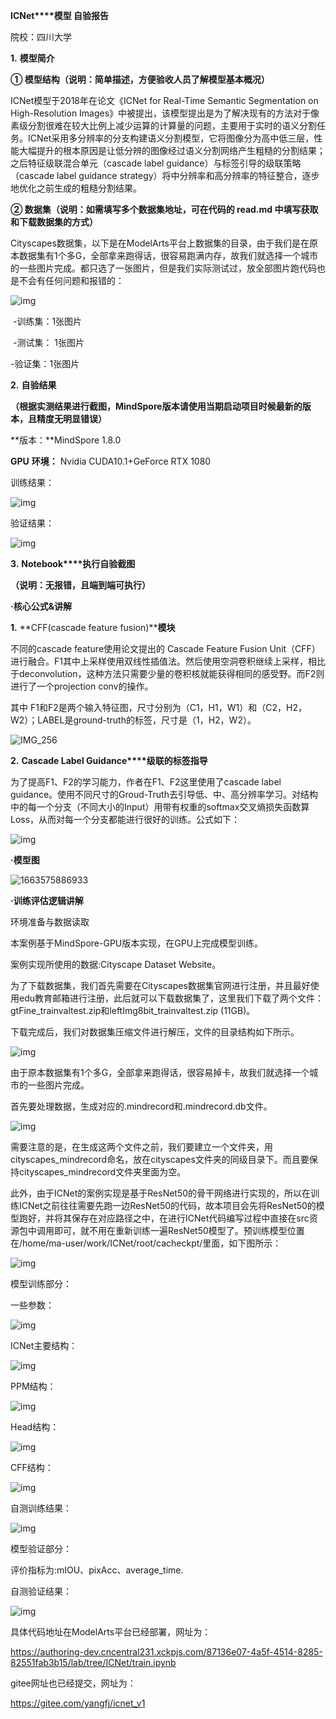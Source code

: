 **ICNet****模型 自验报告**

院校：四川大学



**1.** **模型简介**

**① 模型结构（说明：简单描述，方便验收人员了解模型基本概况）**

ICNet模型于2018年在论文《ICNet for Real-Time Semantic Segmentation on High-Resolution Images》中被提出，该模型提出是为了解决现有的方法对于像素级分割很难在较大比例上减少运算的计算量的问题，主要用于实时的语义分割任务。ICNet采用多分辨率的分支构建语义分割模型，它将图像分为高中低三层，性能大幅提升的根本原因是让低分辨的图像经过语义分割网络产生粗糙的分割结果；之后特征级联混合单元（cascade label guidance）与标签引导的级联策略（cascade label guidance strategy）将中分辨率和高分辨率的特征整合，逐步地优化之前生成的粗糙分割结果。

 

**② 数据集（说明：如需填写多个数据集地址，可在代码的 read.md 中填写获取和下载数据集的方式）**

Cityscapes数据集，以下是在ModelArts平台上数据集的目录，由于我们是在原本数据集有1个多G，全部拿来跑得话，很容易跑满内存，故我们就选择一个城市的一些图片完成。都只选了一张图片，但是我们实际测试过，放全部图片跑代码也是不会有任何问题和报错的：

![img](file:///C:/Users/dell/AppData/Local/Temp/msohtmlclip1/01/clip_image001.png)

​    -训练集：1张图片

​    -测试集： 1张图片

-验证集：1张图片

 

**2.** **自验结果**

**（根据实测结果进行截图，MindSpore版本请使用当期启动项目时候最新的版本，且精度无明显错误）**

**版本：**MindSpore 1.8.0

**GPU** **环境：** Nvidia CUDA10.1+GeForce RTX 1080

训练结果：

![img](file:///C:/Users/dell/AppData/Local/Temp/msohtmlclip1/01/clip_image003.jpg)

 

验证结果：

![img](file:///C:/Users/dell/AppData/Local/Temp/msohtmlclip1/01/clip_image005.jpg)

**3.** **Notebook****执行自验截图**

**（说明：无报错，且端到端可执行）**

 **·核心公式&讲解**

**1.**  **CFF(cascade feature fusion)****模块**

不同的cascade feature使用论文提出的 Cascade Feature Fusion Unit（CFF）进行融合。F1其中上采样使用双线性插值法。然后使用空洞卷积继续上采样，相比于deconvolution，这种方法只需要少量的卷积核就能获得相同的感受野。而F2则进行了一个projection conv的操作。 

其中 F1和F2是两个输入特征图，尺寸分别为（C1，H1，W1）和（C2，H2，W2）；LABEL是ground-truth的标签，尺寸是（1，H2，W2）。

![IMG_256](file:///C:/Users/dell/AppData/Local/Temp/msohtmlclip1/01/clip_image007.png)

 

**2.**  **Cascade Label Guidance****级联的标签指导**

为了提高F1、F2的学习能力，作者在F1、F2这里使用了cascade label guidance。使用不同尺寸的Groud-Truth去引导低、中、高分辨率学习。对结构中的每一个分支（不同大小的Input）用带有权重的softmax交叉熵损失函数算Loss，从而对每一个分支都能进行很好的训练。公式如下：

![img](file:///C:/Users/dell/AppData/Local/Temp/msohtmlclip1/01/clip_image009.jpg)

**·模型图**

![1663575886933](file:///C:/Users/dell/AppData/Local/Temp/msohtmlclip1/01/clip_image011.png)

**·训练评估逻辑讲解**

环境准备与数据读取

本案例基于MindSpore-GPU版本实现，在GPU上完成模型训练。

案例实现所使用的数据:Cityscape Dataset Website。

为了下载数据集，我们首先需要在Cityscapes数据集官网进行注册，并且最好使用edu教育邮箱进行注册，此后就可以下载数据集了，这里我们下载了两个文件：gtFine_trainvaltest.zip和leftImg8bit_trainvaltest.zip (11GB)。

下载完成后，我们对数据集压缩文件进行解压，文件的目录结构如下所示。

![img](file:///C:/Users/dell/AppData/Local/Temp/msohtmlclip1/01/clip_image012.png)

由于原本数据集有1个多G，全部拿来跑得话，很容易掉卡，故我们就选择一个城市的一些图片完成。

首先要处理数据，生成对应的.mindrecord和.mindrecord.db文件。

![img](file:///C:/Users/dell/AppData/Local/Temp/msohtmlclip1/01/clip_image013.png)

需要注意的是，在生成这两个文件之前，我们要建立一个文件夹，用cityscapes_mindrecord命名，放在cityscapes文件夹的同级目录下。而且要保持cityscapes_mindrecord文件夹里面为空。

 

此外，由于ICNet的案例实现是基于ResNet50的骨干网络进行实现的，所以在训练ICNet之前往往需要先跑一边ResNet50的代码，故本项目会先将ResNet50的模型跑好，并将其保存在对应路径之中，在进行ICNet代码编写过程中直接在src资源包中调用即可，就不用在重新训练一遍ResNet50模型了。预训练模型位置在/home/ma-user/work/ICNet/root/cacheckpt/里面，如下图所示：

![img](file:///C:/Users/dell/AppData/Local/Temp/msohtmlclip1/01/clip_image014.png)

模型训练部分：

一些参数：

![img](file:///C:/Users/dell/AppData/Local/Temp/msohtmlclip1/01/clip_image016.jpg)

ICNet主要结构：

![img](file:///C:/Users/dell/AppData/Local/Temp/msohtmlclip1/01/clip_image017.png)

PPM结构：

![img](file:///C:/Users/dell/AppData/Local/Temp/msohtmlclip1/01/clip_image018.png)

Head结构：

![img](file:///C:/Users/dell/AppData/Local/Temp/msohtmlclip1/01/clip_image020.jpg)

CFF结构：

![img](file:///C:/Users/dell/AppData/Local/Temp/msohtmlclip1/01/clip_image022.jpg)

 

自测训练结果：

![img](file:///C:/Users/dell/AppData/Local/Temp/msohtmlclip1/01/clip_image023.jpg)

 

模型验证部分：

评价指标为:mIOU、pixAcc、average_time.

自测验证结果：

![img](file:///C:/Users/dell/AppData/Local/Temp/msohtmlclip1/01/clip_image024.jpg)

具体代码地址在ModelArts平台已经部署，网址为：

https://authoring-dev.cncentral231.xckpjs.com/87136e07-4a5f-4514-8285-82551fab3b15/lab/tree/ICNet/train.ipynb

gitee网址也已经提交，网址为：

https://gitee.com/yangfj/icnet_v1